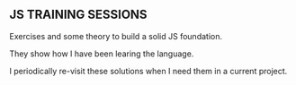## JS TRAINING SESSIONS

Exercises and some theory to build a solid JS foundation.

They show how I have been learing the language.

I periodically re-visit these solutions when I need them in a current project.
